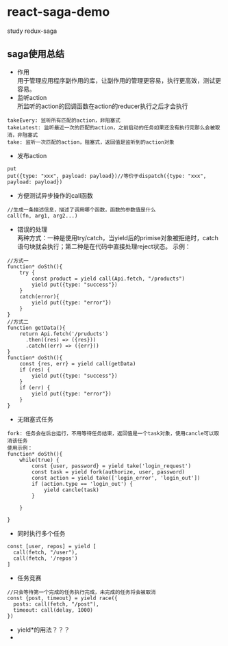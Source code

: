 # react-saga-demo
study redux-saga

## saga使用总结
* 作用  
用于管理应用程序副作用的库，让副作用的管理更容易，执行更高效，测试更容易。
* 监听action  
所监听的action的回调函数在action的reducer执行之后才会执行   
```
takeEvery: 监听所有匹配的action，非阻塞式
takeLatest: 监听最近一次的匹配的action，之前启动的任务如果还没有执行完那么会被取消，非阻塞式
take: 监听一次匹配的action，阻塞式，返回值是监听到的action对象
```
* 发布action  
```
put
put({type: "xxx", payload: payload})//等价于dispatch({type: "xxx", payload: payload})
```
* 方便测试异步操作的call函数  
```
//生成一条描述信息，描述了调用哪个函数，函数的参数值是什么
call(fn, arg1, arg2...)
```
* 错误的处理  
两种方式：一种是使用try/catch，当yield后的primise对象被拒绝时，catch语句块就会执行；第二种是在代码中直接处理reject状态。
示例：  
```
//方式一
function* doSth(){
    try {
        const product = yield call(Api.fetch, "/products")
        yield put({type: "success"})
    }
    catch(error){
        yield put({type: "error"})
    }
}
//方式二
function getData(){
    return Api.fetch('/pruducts')
      .then((res) => ({res}))
      .catch((err) => ({err}))
}
function* doSth(){
    const {res, err} = yield call(getData)
    if (res) {
        yield put({type: "success"})
    }
    if (err) {
        yield put({type: "error"})   
    }
}
```
* 无阻塞式任务  
```
fork: 任务会在后台运行，不用等待任务结束，返回值是一个task对象，使用cancle可以取消该任务
使用示例：  
function* doSth(){
    while(true) {
        const {user, password} = yield take('login_request')
        const task = yield fork(authorize, user, password)
        const action = yield take(['login_error', 'login_out'])
        if (action.type == 'login_out') {
            yield cancle(task)
        }

    }

}
```
* 同时执行多个任务  
```
const [user, repos] = yield [
  call(fetch, "/user"),
  call(fetch, '/repos')
]
```
* 任务竞赛  
```
//只会等待第一个完成的任务执行完成，未完成的任务将会被取消
const {post, timeout} = yield race({
  posts: call(fetch, "/post"),
  timeout: call(delay, 1000)
})
```
* yield*的用法？？？
* 






